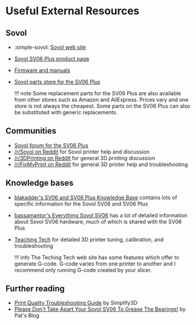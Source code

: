 # Useful External Resources

## Sovol

* :simple-sovol: [Sovol web site][sovol]
* [Sovol SV06 Plus product page][sovol-sv06-plus]
* [Firmware and manuals][sovol-downloads]
* [Sovol parts store for the SV06 Plus][sovol-sv06-plus-parts]

    !!! note
        Some replacement parts for the SV06 Plus are also available from other
        stores such as Amazon and AliExpress. Prices vary and one store is not
        always the cheapest. Some parts on the SV06 Plus can also be substituted
        with generic replacements.

## Communities

* [Sovol forum for the SV06 Plus][sovol-sv06-plus-forum]
* [/r/Sovol on Reddit][reddit-sovol] for Sovol printer help and discussion
* [/r/3DPrinting on Reddit][reddit-3dprinting] for general 3D printing
  discussion
* [/r/FixMyPrint on Reddit][reddit-fixmyprint] for general 3D printer help and
  troubleshooting

## Knowledge bases

* [blakadder's SV06 and SV06 Plus Knowledge Base][blakadder-sv06-kb] contains
  lots of specific information for the Sovol SV06 and SV06 Plus
* [bassamantor's Everything Sovol SV06][bassamantor-everything-sovol-sv06]
  has a lot of detailed information about Sovol SV06 hardware, much of which is
  shared with the SV06 Plus
* [Teaching Tech][teaching-tech] for detailed 3D printer tuning, calibration,
  and troubleshooting

    !!! info
        The Teching Tech web site has some features which offer to generate
        G-code. G-code varies from one printer to another and I recommend only
        running G-code created by your slicer.

## Further reading

* [Print Quality Troubleshooting Guide][simplify3d-print-quality-troubleshooting-guide] by Simplify3D
* [Please Don't Take Apart Your Sovol SV06 To Grease The Bearings!][patshead-bearings] by Pat's Blog


[bassamantor-everything-sovol-sv06]: https://github.com/bassamanator/everything-sovol-sv06
[blakadder-sv06-kb]: https://sv06.blakadder.com/
[reddit-3dprinting]: https://old.reddit.com/r/3DPrinting/
[reddit-fixmyprint]: https://old.reddit.com/r/FixMyPrint/
[reddit-sovol]: https://old.reddit.com/r/Sovol/
[simplify3d-print-quality-troubleshooting-guide]: https://www.simplify3d.com/resources/print-quality-troubleshooting/
[sovol-downloads]: https://www.sovol3d.com/pages/download
[sovol-sv06-plus-forum]: https://forum.sovol3d.com/c/sovl-sv06-plus/52
[sovol-sv06-plus-parts]: https://www.sovol3d.com/collections/fdm-parts/For-Sovol-SV06-Plus
[sovol-sv06-plus]: https://www.sovol3d.com/products/sovol-sv06-plus-fully-open-source-3d-printer-with-linear-rail-structure
[sovol]: https://sovol3d.com
[teaching-tech]: https://teachingtechyt.github.io/
[patshead-bearings]: https://blog.patshead.com/2023/05/please-dont-take-apart-your-sovol-sv06-to-grease-the-bearings.html
